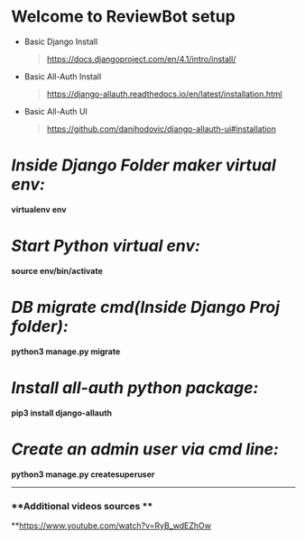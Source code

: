 # Welcome to ReviewBot setup

-  Basic Django Install
	> https://docs.djangoproject.com/en/4.1/intro/install/

- Basic All-Auth Install
	> https://django-allauth.readthedocs.io/en/latest/installation.html

- Basic All-Auth UI
	> https://github.com/danihodovic/django-allauth-ui#installation


# **_Inside Django Folder maker virtual env:_**

**virtualenv env**

# **_Start Python virtual env:_**

**source env/bin/activate** 

# **_DB migrate cmd(Inside Django Proj folder):_**

**python3 manage.py migrate** 

# **_Install all-auth python package:_**

**pip3 install django-allauth**

# **_Create an admin user via cmd line:_**

**python3 manage.py createsuperuser**

---

###  **__Additional videos sources__ **
**https://www.youtube.com/watch?v=RyB_wdEZhOw

